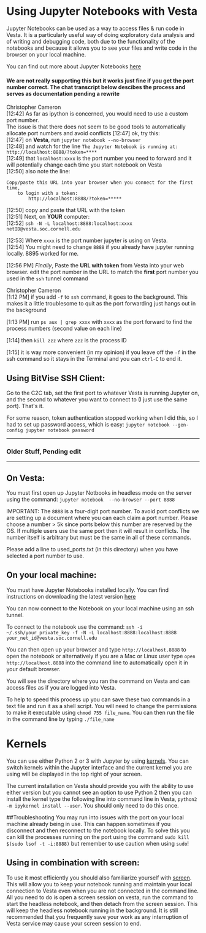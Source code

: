 # Using Jupyter Notebooks with Vesta

Jupyter Notebooks can be used as a way to access files & run code in Vesta.
It is a particularly useful way of doing exploratory data analysis and of
writing and debugging code, both due to the functionality of the notebooks and
because it allows you to see your files and write code in the browser on your
local machine.

You can find out more about Jupyter Notebooks
[here](http://jupyter.readthedocs.io/en/latest/index.html)

#### We are not really supporting this but it works just fine if you get the port number correct. The chat transcript below descibes the process and serves as documentation pending a rewrite

Christopher Cameron  
[12:42] As far as ipython is concerned, you would need to use a custom port number.  
The issue is that there does not seem to be good tools to automatically allocate port numbers and avoid conflicts
[12:47] 
ok, try this:  
[12:47] 
on **Vesta**, run `jupyter notebook --no-browser`  
[12:48] 
and watch for the line 
`The Jupyter Notebook is running at: http://localhost:8888/?token=****`  
[12:49] 
that `localhost:xxxx` is the port number you need to forward and it will potentially change each time you start notebook on Vesta  
[12:50] 
also note the line:

```
Copy/paste this URL into your browser when you connect for the first time,
    to login with a token:
        http://localhost:8888/?token=*****
```

[12:50] 
copy and paste that URL with the token  
[12:51] 
Next, on **YOUR** computer:  
[12:52] 
`ssh -N -L localhost:8888:localhost:xxxx netID@vesta.soc.cornell.edu`  

[12:53] Where `xxxx` is the port number jupyter is using on Vesta.  
[12:54] You might need to change `8888` if you already have jupyter running locally. 8895 worked for me.  

[12:56 PM] _Finally_, Paste the **URL with token** from Vesta into your web browser. edit the port number in the URL to match the **first** port number you used in the `ssh` tunnel command


Christopher Cameron  
[1:12 PM] if you add `-f` to `ssh` command, it goes to the background. This makes it a little troublesome to quit as the port forwarding just hangs out in the background

[1:13 PM] 
run `ps aux | grep xxxx` with `xxxx` as the port forward to find the process numbers (second value on each line)  

[1:14] then `kill zzz` where `zzz` is the process ID  

[1:15] it is way more convenient (in my opinion) if you leave off the `-f` in the ssh command so it stays in the Terminal and you can `ctrl-C` to end it.  


## Using BitVise SSH Client:
Go to the C2C tab, set the first port to whatever Vesta is running Jupyter on, and the second to whatever you want to connect to (I just use the same port). That's it.

For some reason, token authentication stopped working when I did this, so I had to set up password access, which is easy:
`jupyter notebook --gen-config
jupyter notebook password`


----
### Older Stuff, Pending edit 
----

## On Vesta:

You must first open up Jupyter Notbooks in headless mode on the server using
the command: `jupyter notebook  --no-browser --port 8888`

IMPORTANT: The `8888` is a four-digit port number. To avoid port conflicts we
are setting up a document where you can each claim a port number. Please choose a number > 5k since ports below this number are reserved by the OS. If multiple
users use the same port then it will result in conflicts. The number itself is
arbitrary but must be the same in all of these commands.

Please add a line to used_ports.txt (in this directory) when you have selected a port number to use.

## On your local machine:

You must have Jupyter Notebooks installed locally. You can find instructions on
downloading the latest version [here](http://jupyter.readthedocs.io/en/latest/install.html)

You can now connect to the Notebook on your local machine using an ssh tunnel.

To connect to the notebook use the command:
`ssh -i ~/.ssh/your_private_key -f -N -L localhost:8888:localhost:8888 your_net_id@vesta.soc.cornell.edu`

You can then open up your browser and type `http://localhost.8888` to open the notebook
or alternatively if you are a Mac or Linux user type `open http://localhost.8888` into the command line to
automatically open it in your default browser.

You will see the directory where you ran the command on Vesta and can access files
as if you are logged into Vesta.

To help to speed this process up you can save these two commands in a text file and
run it as a shell script. You will need to change the permissions to make it
executable using `chmod 755 file_name`. You can then run the file in the command line by typing `./file_name`

# Kernels

You can use either Python 2 or 3 with Jupyter by using [kernels](http://ipython.readthedocs.io/en/stable/install/kernel_install.html). You can switch kernels within the Jupyter interface and the current kernel you are using will be displayed in the top right of your screen.

The current installation on Vesta should provide you with the ability to use either version but you cannot see an option to use Python 2 then you can install the kernel type the following line into command line in Vesta, `python2 -m ipykernel install --user`. You should only need to do this once.

##Troubleshooting
You may run into issues with the port on your local machine already being in use.
This can happen sometimes if you disconnect and then reconnect to the notebook
locally. To solve this you can kill the processes running on the port using the
command `sudo kill $(sudo lsof -t -i:8888)` but remember to use caution when
using `sudo`!

## Using in combination with screen:
To use it most efficiently you should also familiarize yourself with [screen](https://github.com/socdyn/wiki/blob/master/vesta/use_screen.md).
This will allow you to keep your notebook running and maintain your local
connection to Vesta even when you are not connected in the command line.
All you need to do is open a screen session on vesta, run the command to start
the headless notebook, and then detach from the screen session. This will
keep the headless notebook running in the background. It is still recommended
that you frequently save your work as any interruption of Vesta service may
cause your screen session to end.
